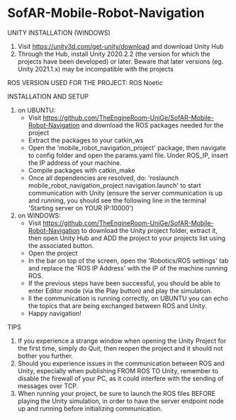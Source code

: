 # SofAR-Mobile-Robot-Navigation

UNITY INSTALLATION (WINDOWS)
1) Visit https://unity3d.com/get-unity/download and download Unity Hub
2) Through the Hub, install Unity 2020.2.2 (the version for which the projects have been developed) or later. Beware that later versions (eg. Unity 2021.1.x) may be incompatible with the projects

ROS VERSION USED FOR THE PROJECT: ROS Noetic

INSTALLATION AND SETUP
1) on UBUNTU:
	- Visit https://github.com/TheEngineRoom-UniGe/SofAR-Mobile-Robot-Navigation and download the ROS packages needed for the project
	- Extract the packages to your catkin_ws
	- Open the 'mobile_robot_navigation_project' package, then navigate to config folder and open the params.yaml file. Under ROS_IP, insert the IP address of your machine.
	- Compile packages with catkin_make
	- Once all dependencies are resolved, do: 'roslaunch mobile_robot_navigation_project navigation.launch' to start communication with Unity (ensure the server communication is up and running, you should see the following line in the terminal 'Starting server on YOUR IP:10000')
2) on WINDOWS:
	- Visit https://github.com/TheEngineRoom-UniGe/SofAR-Mobile-Robot-Navigation to download the Unity project folder, extract it, then open Unity Hub and ADD the project to your projects list using the associated button.
	- Open the project
	- In the bar on top of the screen, open the 'Robotics/ROS settings' tab and replace the 'ROS IP Address' with the IP of the machine running ROS.
	- If the previous steps have been successful, you should be able to enter Editor mode (via the Play button) and play the simulation.
	- Il the communication is running correctly, on UBUNTU you can echo the topics that are being exchanged between ROS and Unity.
	- Happy navigation!

TIPS
1) If you experience a strange window when opening the Unity Project for the first time, simply do Quit, then reopen the project and it should not bother you further.
2) Should you experience issues in the communication between ROS and Unity, especially when publishing FROM ROS TO Unity, remember to disable the firewall of your PC, as it could interfere with the sending of messages over TCP.
3) When running your project, be sure to launch the ROS files BEFORE playing the Unity simulation, in order to have the server endpoint node up and running before initializing communication.
